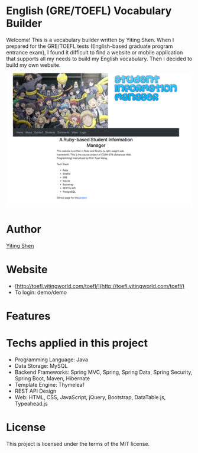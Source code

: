 English (GRE/TOEFL) Vocabulary Builder
================================
Welcome! This is a vocabulary builder written by Yiting Shen. 
When I prepared for the GRE/TOEFL tests (English-based graduate program entrance exam), I found it difficult to find a website or mobile application that supports all my needs to build my English vocabulary. Then I decided to build my own website.

![](https://raw.githubusercontent.com/shenyiting2018/ruby-student-information-system/master/about-demo.png)

Author
========
[Yiting Shen](https://www.linkedin.com/in/shenyiting/) 

Website
========
* [http://toefl.yitingworld.com/toefl/](http://toefl.yitingworld.com/toefl/)
* To login: demo/demo

Features
=======


Techs applied in this project
=======

* Programming Language: Java
* Data Storage: MySQL
* Backend Frameworks: Spring MVC, Spring, Spring Data, Spring Security, Spring Boot, Maven, Hibernate
* Template Engine: Thymeleaf
* REST API Design
* Web: HTML, CSS, JavaScript, jQuery, Bootstrap, DataTable.js, Typeahead.js


License
=======

This project is licensed under the terms of the MIT license.
